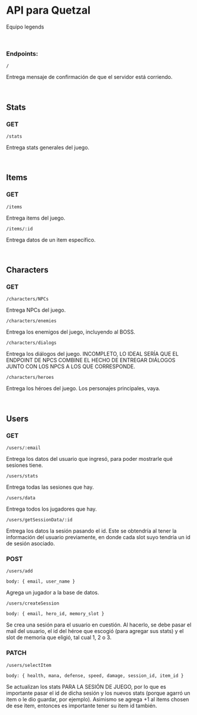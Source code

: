 # API para Quetzal

Equipo legends

<br>

### Endpoints:

`/`

Entrega mensaje de confirmación de que el servidor está corriendo.

<br>

## Stats

### GET

`/stats`

Entrega stats generales del juego.

<br>

## Items

### GET

`/items`

Entrega items del juego.

`/items/:id`

Entrega datos de un item específico.

<br>

## Characters

### GET

`/characters/NPCs`

Entrega NPCs del juego.

`/characters/enemies`

Entrega los enemigos del juego, incluyendo al BOSS.

`/characters/dialogs`

Entrega los diálogos del juego. INCOMPLETO, LO IDEAL SERÍA QUE EL ENDPOINT DE
NPCS COMBINE EL HECHO DE ENTREGAR DIÁLOGOS JUNTO CON LOS NPCS A LOS QUE
CORRESPONDE.

`/characters/heroes`

Entrega los héroes del juego. Los personajes principales, vaya.

<br>

## Users

### GET

`/users/:email`

Entrega los datos del usuario que ingresó, para poder mostrarle qué sesiones
tiene.

`/users/stats`

Entrega todas las sesiones que hay.

`/users/data`

Entrega todos los jugadores que hay.

`/users/getSessionData/:id`

Entrega los datos la sesión pasando el id. Este se obtendría al tener la
información del usuario previamente, en donde cada slot suyo tendría un id de
sesión asociado.

### POST

`/users/add`

`body: { email, user_name }`

Agrega un jugador a la base de datos.

`/users/createSession`

`body: { email, hero_id, memory_slot }`

Se crea una sesión para el usuario en cuestión. Al hacerlo, se debe pasar el
mail del usuario, el id del héroe que escogió (para agregar sus stats) y el slot
de memoria que eligió, tal cual 1, 2 o 3.

### PATCH

`/users/selectItem`

`body: { health, mana, defense, speed, damage, session_id, item_id }`

Se actualizan los stats PARA LA SESIÓN DE JUEGO, por lo que es importante pasar
el id de dicha sesión y los nuevos stats (porque agarró un item o le dio
guardar, por ejemplo). Asimismo se agrega +1 al items chosen de ese item,
entonces es importante tener su item id también.

<br>

##
